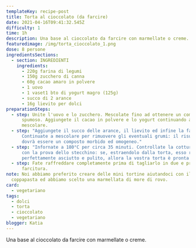 ```yaml
---
templateKey: recipe-post
title: Torta al cioccolato (da farcire)
date: 2021-04-16T09:41:32.545Z
difficulty: 1
time: 1h
description: Una base al cioccolato da farcire con marmellate o creme.
featuredimage: /img/torta_cioccolato_1.png
dose: 8 persone
ingredientsSections:
  - section: INGREDIENTI
    ingredients:
      - 220g farina di legumi
      - 150g zucchero di canna
      - 60g cacao amaro in polvere
      - 1 uovo
      - 1 vaset1 bto di yogurt magro (125g)
      - succo di 2 arance
      - 16g lievito per dolci
preparationSteps:
  - step: Unite l'uovo e lo zucchero. Mescolate fino ad ottenere un composto
      spumoso. Aggiungete il cacao in polvere e lo yogurt continuando a
      mescolare.
  - step: "Aggiungete il succo delle arance, il lievito ed infine la farina.
      Continuate a mescolare per rimuovere gli eventuali grumi: il risultato
      dovrà essere un composto morbido ed omogeneo."
  - step: "Infornate a 180°C per circa 35 minuti. Controllate la cottura della torta
      con la prova dello stecchino: se, estraendolo dalla torta, esso risulta
      perfettamente asciutto e pulito, allora la vostra torta è pronta!"
  - step: Fate raffreddare completamente prima di tagliarlo in due e procedere alla
      farcitura.
note: Noi abbiamo preferito creare delle mini tortine aiutandoci con il
  coppapasta ed abbiamo scelto una marmellata di more di rovo.
card:
  - vegetariano
tags:
  - dolci
  - torta
  - cioccolato
  - vegetariano
blogger: Katia
---
```

Una base al cioccolato da farcire con marmellate o creme.